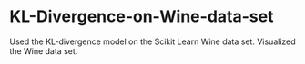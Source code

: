 # KL-Divergence-on-Wine-data-set
Used the KL-divergence model on the Scikit Learn Wine data set. Visualized the Wine data set.

